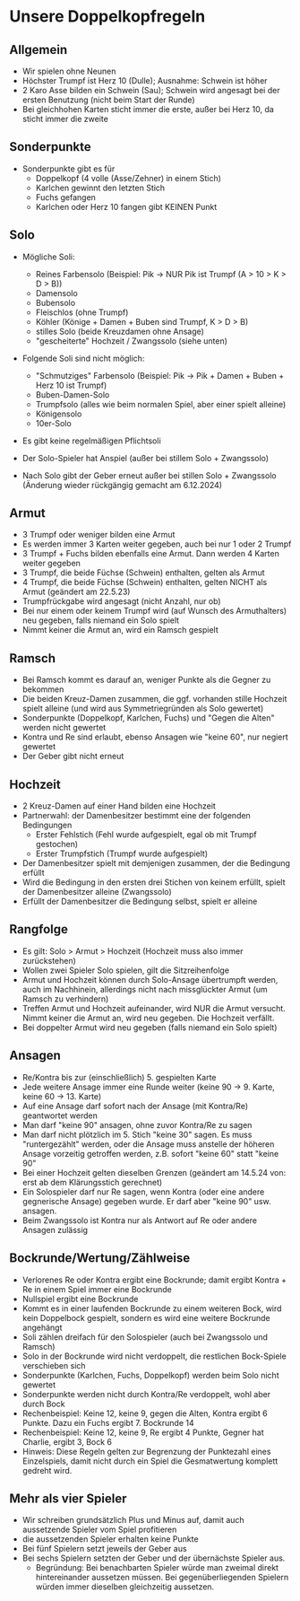 # Unsere Doppelkopfregeln

## Allgemein

- Wir spielen ohne Neunen
- Höchster Trumpf ist Herz 10 (Dulle); Ausnahme: Schwein ist höher
- 2 Karo Asse bilden ein Schwein (Sau); Schwein wird angesagt bei der ersten Benutzung (nicht beim Start der Runde)
- Bei gleichhohen Karten sticht immer die erste, außer bei Herz 10, da sticht immer die zweite

## Sonderpunkte
 
- Sonderpunkte gibt es für
  - Doppelkopf (4 volle (Asse/Zehner) in einem Stich)
  - Karlchen gewinnt den letzten Stich
  - Fuchs gefangen
  - Karlchen oder Herz 10 fangen gibt KEINEN Punkt

## Solo

- Mögliche Soli:
  - Reines Farbensolo (Beispiel: Pik -> NUR Pik ist Trumpf (A > 10 > K > D > B))
  - Damensolo
  - Bubensolo
  - Fleischlos (ohne Trumpf)
  - Köhler (Könige + Damen + Buben sind Trumpf, K > D > B)
  - stilles Solo (beide Kreuzdamen ohne Ansage)
  - "gescheiterte" Hochzeit / Zwangssolo (siehe unten)

- Folgende Soli sind nicht möglich:
  - "Schmutziges" Farbensolo (Beispiel: Pik -> Pik + Damen + Buben + Herz 10 ist Trumpf)
  - Buben-Damen-Solo
  - Trumpfsolo (alles wie beim normalen Spiel, aber einer spielt alleine)
  - Königensolo
  - 10er-Solo

- Es gibt keine regelmäßigen Pflichtsoli
- Der Solo-Spieler hat Anspiel (außer bei stillem Solo + Zwangssolo)
- Nach Solo gibt der Geber erneut außer bei stillen Solo + Zwangssolo (Änderung wieder rückgängig gemacht am 6.12.2024)

## Armut

- 3 Trumpf oder weniger bilden eine Armut
- Es werden immer 3 Karten weiter gegeben, auch bei nur 1 oder 2 Trumpf
- 3 Trumpf + Fuchs bilden ebenfalls eine Armut. Dann werden 4 Karten weiter gegeben
- 3 Trumpf, die beide Füchse (Schwein) enthalten, gelten als Armut
- 4 Trumpf, die beide Füchse (Schwein) enthalten, gelten NICHT als Armut (geändert am 22.5.23)
- Trumpfrückgabe wird angesagt (nicht Anzahl, nur ob)
- Bei nur einem oder keinem Trumpf wird (auf Wunsch des Armuthalters) neu gegeben, falls niemand ein Solo spielt
- Nimmt keiner die Armut an, wird ein Ramsch gespielt

## Ramsch

- Bei Ramsch kommt es darauf an, weniger Punkte als die Gegner zu bekommen
- Die beiden Kreuz-Damen zusammen, die ggf. vorhanden stille Hochzeit spielt alleine (und wird aus Symmetriegründen als Solo gewertet)
- Sonderpunkte (Doppelkopf, Karlchen, Fuchs) und "Gegen die Alten" werden nicht gewertet
- Kontra und Re sind erlaubt, ebenso Ansagen wie "keine 60", nur negiert gewertet
- Der Geber gibt nicht erneut 

## Hochzeit

- 2 Kreuz-Damen auf einer Hand bilden eine Hochzeit
- Partnerwahl: der Damenbesitzer bestimmt eine der folgenden Bedingungen
  - Erster Fehlstich (Fehl wurde aufgespielt, egal ob mit Trumpf gestochen)
  - Erster Trumpfstich (Trumpf wurde aufgespielt)
- Der Damenbesitzer spielt mit demjenigen zusammen, der die Bedingung erfüllt
- Wird die Bedingung in den ersten drei Stichen von keinem erfüllt, spielt der Damenbesitzer alleine (Zwangssolo)
- Erfüllt der Damenbesitzer die Bedingung selbst, spielt er alleine

## Rangfolge 

- Es gilt: Solo > Armut > Hochzeit (Hochzeit muss also immer zurückstehen)
- Wollen zwei Spieler Solo spielen, gilt die Sitzreihenfolge
- Armut und Hochzeit können durch Solo-Ansage übertrumpft werden, auch im Nachhinein, allerdings nicht nach missglückter Armut (um Ramsch zu verhindern)
- Treffen Armut und Hochzeit aufeinander, wird NUR die Armut versucht. Nimmt keiner die Armut an, wird neu gegeben. Die Hochzeit verfällt.
- Bei doppelter Armut wird neu gegeben (falls niemand ein Solo spielt)

## Ansagen

- Re/Kontra bis zur (einschließlich) 5. gespielten Karte
- Jede weitere Ansage immer eine Runde weiter (keine 90 -> 9. Karte, keine 60 -> 13. Karte)
- Auf eine Ansage darf sofort nach der Ansage (mit Kontra/Re) geantwortet werden 
- Man darf "keine 90" ansagen, ohne zuvor Kontra/Re zu sagen
- Man darf nicht plötzlich im 5. Stich "keine 30" sagen. Es muss "runtergezählt" werden, oder die Ansage muss anstelle der höheren Ansage vorzeitig getroffen werden, z.B. sofort "keine 60" statt "keine 90" 
- Bei einer Hochzeit gelten dieselben Grenzen (geändert am 14.5.24 von: erst ab dem Klärungsstich gerechnet)
- Ein Solospieler darf nur Re sagen, wenn Kontra (oder eine andere gegnerische Ansage) gegeben wurde. Er darf aber "keine 90" usw. ansagen. 
- Beim Zwangssolo ist Kontra nur als Antwort auf Re oder andere Ansagen zulässig

## Bockrunde/Wertung/Zählweise

- Verlorenes Re oder Kontra ergibt eine Bockrunde; damit ergibt Kontra + Re in einem Spiel immer eine Bockrunde
- Nullspiel ergibt eine Bockrunde
- Kommt es in einer laufenden Bockrunde zu einem weiteren Bock, wird kein Doppelbock gespielt, sondern es wird eine weitere Bockrunde angehängt
- Soli zählen dreifach für den Solospieler (auch bei Zwangssolo und Ramsch)
- Solo in der Bockrunde wird nicht verdoppelt, die restlichen Bock-Spiele verschieben sich
- Sonderpunkte (Karlchen, Fuchs, Doppelkopf) werden beim Solo nicht gewertet
- Sonderpunkte werden nicht durch Kontra/Re verdoppelt, wohl aber durch Bock
- Rechenbeispiel: Keine 12, keine 9, gegen die Alten, Kontra ergibt 6 Punkte. Dazu ein Fuchs ergibt 7. Bockrunde 14
- Rechenbeispiel: Keine 12, keine 9, Re ergibt 4 Punkte, Gegner hat Charlie, ergibt 3, Bock 6
- Hinweis: Diese Regeln gelten zur Begrenzung der Punktezahl eines Einzelspiels, damit nicht durch ein Spiel die Gesmatwertung komplett gedreht wird.

## Mehr als vier Spieler

- Wir schreiben grundsätzlich Plus und Minus auf, damit auch aussetzende Spieler vom Spiel profitieren
- die aussetzenden Spieler erhalten keine Punkte
- Bei fünf Spielern setzt jeweils der Geber aus
- Bei sechs Spielern setzten der Geber und der übernächste Spieler aus.
  - Begründung: Bei benachbarten Spieler würde man zweimal direkt hintereinander aussetzen müssen. Bei gegenüberliegenden Spielern würden immer dieselben gleichzeitig aussetzen.
